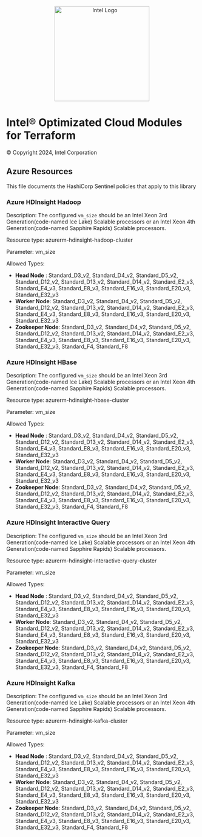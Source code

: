 <p align="center">
  <img src="./images/logo-classicblue-800px.png" alt="Intel Logo" width="250"/>
</p>

# Intel® Optimizated Cloud Modules for Terraform  

© Copyright 2024, Intel Corporation

## Azure Resources

This file documents the HashiCorp Sentinel policies that apply to this library

### Azure HDInsight Hadoop

Description: The configured `vm_size` should be an Intel Xeon 3rd Generation(code-named Ice Lake) Scalable processors or an Intel Xeon 4th Generation(code-named Sapphire Rapids) Scalable processors.

Resource type: azurerm-hdinsight-hadoop-cluster

Parameter: vm_size

Allowed Types:

- **Head Node** : Standard_D3_v2, Standard_D4_v2, Standard_D5_v2, Standard_D12_v2, Standard_D13_v2, Standard_D14_v2, Standard_E2_v3, Standard_E4_v3, Standard_E8_v3, Standard_E16_v3, Standard_E20_v3, Standard_E32_v3 
- **Worker Node**: Standard_D3_v2, Standard_D4_v2, Standard_D5_v2, Standard_D12_v2, Standard_D13_v2, Standard_D14_v2, Standard_E2_v3, Standard_E4_v3, Standard_E8_v3, Standard_E16_v3, Standard_E20_v3, Standard_E32_v3 
- **Zookeeper Node**: Standard_D3_v2, Standard_D4_v2, Standard_D5_v2, Standard_D12_v2, Standard_D13_v2, Standard_D14_v2, Standard_E2_v3, Standard_E4_v3, Standard_E8_v3, Standard_E16_v3, Standard_E20_v3, Standard_E32_v3, Standard_F4, Standard_F8

### Azure HDInsight HBase

Description: The configured `vm_size` should be an Intel Xeon 3rd Generation(code-named Ice Lake) Scalable processors or an Intel Xeon 4th Generation(code-named Sapphire Rapids) Scalable processors.

Resource type: azurerm-hdinsight-hbase-cluster

Parameter: vm_size

Allowed Types:

- **Head Node** : Standard_D3_v2, Standard_D4_v2, Standard_D5_v2, Standard_D12_v2, Standard_D13_v2, Standard_D14_v2, Standard_E2_v3, Standard_E4_v3, Standard_E8_v3, Standard_E16_v3, Standard_E20_v3, Standard_E32_v3 
- **Worker Node**: Standard_D3_v2, Standard_D4_v2, Standard_D5_v2, Standard_D12_v2, Standard_D13_v2, Standard_D14_v2, Standard_E2_v3, Standard_E4_v3, Standard_E8_v3, Standard_E16_v3, Standard_E20_v3, Standard_E32_v3 
- **Zookeeper Node**: Standard_D3_v2, Standard_D4_v2, Standard_D5_v2, Standard_D12_v2, Standard_D13_v2, Standard_D14_v2, Standard_E2_v3, Standard_E4_v3, Standard_E8_v3, Standard_E16_v3, Standard_E20_v3, Standard_E32_v3, Standard_F4, Standard_F8

### Azure HDInsight Interactive Query

Description: The configured `vm_size` should be an Intel Xeon 3rd Generation(code-named Ice Lake) Scalable processors or an Intel Xeon 4th Generation(code-named Sapphire Rapids) Scalable processors.

Resource type: azurerm-hdinsight-interactive-query-cluster

Parameter: vm_size

Allowed Types:

- **Head Node** : Standard_D3_v2, Standard_D4_v2, Standard_D5_v2, Standard_D12_v2, Standard_D13_v2, Standard_D14_v2, Standard_E2_v3, Standard_E4_v3, Standard_E8_v3, Standard_E16_v3, Standard_E20_v3, Standard_E32_v3 
- **Worker Node**: Standard_D3_v2, Standard_D4_v2, Standard_D5_v2, Standard_D12_v2, Standard_D13_v2, Standard_D14_v2, Standard_E2_v3, Standard_E4_v3, Standard_E8_v3, Standard_E16_v3, Standard_E20_v3, Standard_E32_v3 
- **Zookeeper Node**: Standard_D3_v2, Standard_D4_v2, Standard_D5_v2, Standard_D12_v2, Standard_D13_v2, Standard_D14_v2, Standard_E2_v3, Standard_E4_v3, Standard_E8_v3, Standard_E16_v3, Standard_E20_v3, Standard_E32_v3, Standard_F4, Standard_F8

### Azure HDInsight Kafka

Description: The configured `vm_size` should be an Intel Xeon 3rd Generation(code-named Ice Lake) Scalable processors or an Intel Xeon 4th Generation(code-named Sapphire Rapids) Scalable processors.

Resource type: azurerm-hdinsight-kafka-cluster

Parameter: vm_size

Allowed Types:

- **Head Node** : Standard_D3_v2, Standard_D4_v2, Standard_D5_v2, Standard_D12_v2, Standard_D13_v2, Standard_D14_v2, Standard_E2_v3, Standard_E4_v3, Standard_E8_v3, Standard_E16_v3, Standard_E20_v3, Standard_E32_v3 
- **Worker Node**: Standard_D3_v2, Standard_D4_v2, Standard_D5_v2, Standard_D12_v2, Standard_D13_v2, Standard_D14_v2, Standard_E2_v3, Standard_E4_v3, Standard_E8_v3, Standard_E16_v3, Standard_E20_v3, Standard_E32_v3 
- **Zookeeper Node**: Standard_D3_v2, Standard_D4_v2, Standard_D5_v2, Standard_D12_v2, Standard_D13_v2, Standard_D14_v2, Standard_E2_v3, Standard_E4_v3, Standard_E8_v3, Standard_E16_v3, Standard_E20_v3, Standard_E32_v3, Standard_F4, Standard_F8
